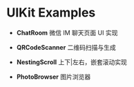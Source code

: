 # UIKit Examples

* **ChatRoom**
微信 IM 聊天页面 UI 实现

* **QRCodeScanner**
二维码扫描与生成

* **NestingScroll**
上下|左右，嵌套滚动实现

* **PhotoBrowser**
图片浏览器
